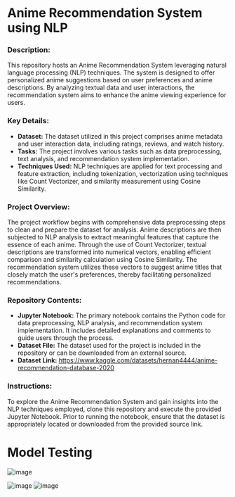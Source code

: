 # Anime Recommendation System using NLP

### Description:
This repository hosts an Anime Recommendation System leveraging natural language processing (NLP) techniques. The system is designed to offer personalized anime suggestions based on user preferences and anime descriptions. By analyzing textual data and user interactions, the recommendation system aims to enhance the anime viewing experience for users.

### Key Details:
- **Dataset:** The dataset utilized in this project comprises anime metadata and user interaction data, including ratings, reviews, and watch history.
- **Tasks:** The project involves various tasks such as data preprocessing, text analysis, and recommendation system implementation.
- **Techniques Used:** NLP techniques are applied for text processing and feature extraction, including tokenization, vectorization using techniques like Count Vectorizer, and similarity measurement using Cosine Similarity.

### Project Overview:
The project workflow begins with comprehensive data preprocessing steps to clean and prepare the dataset for analysis. Anime descriptions are then subjected to NLP analysis to extract meaningful features that capture the essence of each anime. Through the use of Count Vectorizer, textual descriptions are transformed into numerical vectors, enabling efficient comparison and similarity calculation using Cosine Similarity. The recommendation system utilizes these vectors to suggest anime titles that closely match the user's preferences, thereby facilitating personalized recommendations.

### Repository Contents:
- **Jupyter Notebook:** The primary notebook contains the Python code for data preprocessing, NLP analysis, and recommendation system implementation. It includes detailed explanations and comments to guide users through the process.
- **Dataset File:** The dataset used for the project is included in the repository or can be downloaded from an external source.
- **Dataset Link:** https://www.kaggle.com/datasets/hernan4444/anime-recommendation-database-2020

### Instructions:
To explore the Anime Recommendation System and gain insights into the NLP techniques employed, clone this repository and execute the provided Jupyter Notebook. Prior to running the notebook, ensure that the dataset is appropriately located or downloaded from the provided source link.

# Model Testing 

![image](https://github.com/Nikhildsaroj/Anime-Recommendation-System-using-NLP/assets/148480961/c58ac1bb-9a28-44ce-aefb-6f291b858b04)

![image](https://github.com/Nikhildsaroj/Anime-Recommendation-System-using-NLP/assets/148480961/9bd6debc-0a35-414e-b7a0-22ce67cc55b0)
![image](https://github.com/Nikhildsaroj/Anime-Recommendation-System-using-NLP/assets/148480961/b24abd0b-5ddd-453f-9186-c85b4f856a56)

